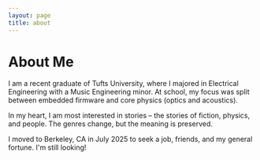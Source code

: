 ```yaml
---
layout: page
title: about
---
```


# About Me

I am a recent graduate of Tufts University, where I majored in Electrical Engineering with a Music Engineering minor. 
At school, my focus was split between embedded firmware and core physics (optics and acoustics).

In my heart, I am most interested in stories – the stories of fiction, physics, and people. The genres change, but the meaning is preserved.

I moved to Berkeley, CA in July 2025 to seek a job, friends, and my general fortune. I'm still looking!